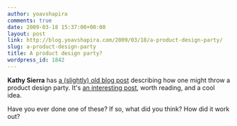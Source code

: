 ```yaml
---
author: yoavshapira
comments: true
date: 2009-03-18 15:37:00+00:00
layout: post
link: http://blog.yoavshapira.com/2009/03/18/a-product-design-party/
slug: a-product-design-party
title: A product design party?
wordpress_id: 1842
---
```


**Kathy Sierra** has [a (slightly) old blog post](http://headrush.typepad.com/creating_passionate_users/2007/03/how_to_host_a_p.html) describing how one might throw a product design party.  It's [an interesting post](http://headrush.typepad.com/creating_passionate_users/2007/03/how_to_host_a_p.html), worth reading, and a cool idea.

  


Have you ever done one of these?  If so, what did you think?  How did it work out?

  

